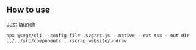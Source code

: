 ## How to use

Just launch

```
npx @svgr/cli --config-file .svgrrc.js --native --ext tsx --out-dir ../../src/components ../scrap_website/undraw
```
